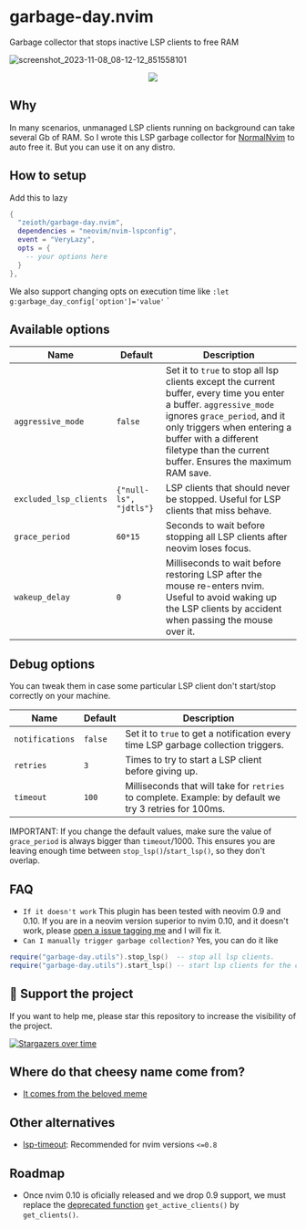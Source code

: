 # garbage-day.nvim
Garbage collector that stops inactive LSP clients to free RAM

![screenshot_2023-11-08_08-12-12_851558101](https://github.com/Zeioth/garbage-day.nvim/assets/3357792/e4dbd49e-5470-4d1a-939b-1b55d9b2d97c)

<div align="center">
  <a href="https://discord.gg/ymcMaSnq7d" rel="nofollow">
    <img src="https://img.shields.io/discord/1121138836525813760?color=azure&labelColor=6DC2A4&logo=discord&logoColor=black&label=Join the discord server&style=for-the-badge" data-canonical-src="https://img.shields.io/discord/1121138836525813760">
  </a>
</div>

## Why
In many scenarios, unmanaged LSP clients running on background can take several Gb of RAM. So I wrote this LSP garbage collector for [NormalNvim](https://github.com/NormalNvim/NormalNvim) to auto free it. But you can use it on any distro.

## How to setup
Add this to lazy

```lua
{
  "zeioth/garbage-day.nvim",
  dependencies = "neovim/nvim-lspconfig",
  event = "VeryLazy",
  opts = {
    -- your options here
  }
},
```

We also support changing opts on execution time like `:let g:garbage_day_config['option']='value'`
`

## Available options

| Name | Default | Description |
|--|--|--|
| `aggressive_mode` | `false` | Set it to `true` to stop all lsp clients except the current buffer, every time you enter a buffer. `aggressive_mode` ignores `grace_period`, and it only triggers when entering a buffer with a different filetype than the current buffer. Ensures the maximum RAM save. |
| `excluded_lsp_clients` | `{"null-ls", "jdtls"}` | LSP clients that should never be stopped. Useful for LSP clients that miss behave. |
| `grace_period` | `60*15` | Seconds to wait before stopping all LSP clients after neovim loses focus. |
| `wakeup_delay` | `0` | Milliseconds to wait before restoring LSP after the mouse re-enters nvim. Useful to avoid waking up the LSP clients by accident when passing the mouse over it. |

## Debug options
You can tweak them in case some particular LSP client don't start/stop correctly on your machine.

| Name | Default | Description |
|--|--|--|
| `notifications` | `false` | Set it to `true` to get a notification every time LSP garbage collection triggers. |
| `retries` | `3` | Times to try to start a LSP client before giving up. |
| `timeout` | `100` | Milliseconds that will take for `retries` to complete. Example: by default we try 3 retries for 100ms. |

IMPORTANT: If you change the default values, make sure the value of `grace_period` is always bigger than `timeout`/1000. This ensures you are leaving enough time between `stop_lsp()`/`start_lsp()`, so they don't overlap.

## FAQ

* `If it doesn't work` This plugin has been tested with neovim 0.9 and 0.10. If you are in a neovim version superior to nvim 0.10, and it doesn't work, please [open a issue tagging me](https://github.com/Zeioth/garbage-day.nvim/issues) and I will fix it.
* `Can I manually trigger garbage collection?` Yes, you can do it like
```lua
require("garbage-day.utils").stop_lsp()  -- stop all lsp clients.
require("garbage-day.utils").start_lsp() -- start lsp clients for the current buffer.
```
  
## 🌟 Support the project
If you want to help me, please star this repository to increase the visibility of the project.

[![Stargazers over time](https://starchart.cc/Zeioth/garbage-day.nvim.svg)](https://starchart.cc/Zeioth/garbage-day.nvim)

## Where do that cheesy name come from?
* [It comes from the beloved meme](https://knowyourmeme.com/memes/garbage-day)

## Other alternatives
* [lsp-timeout](https://github.com/hinell/lsp-timeout.nvim): Recommended for nvim versions `<=0.8`

## Roadmap
* Once nvim 0.10 is oficially released and we drop 0.9 support, we must replace the [deprecated function](https://neovim.io/doc/user/deprecated.html#vim.lsp.buf_get_clients()) `get_active_clients()` by `get_clients()`.
